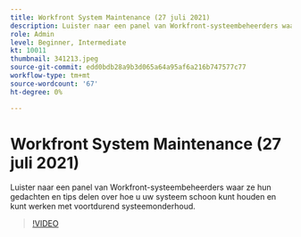 ```yaml
---
title: Workfront System Maintenance (27 juli 2021)
description: Luister naar een panel van Workfront-systeembeheerders waar ze hun gedachten en tips delen over hoe u uw systeem schoon kunt houden en kunt blijven werken met het continue systeem... (Beschrijvingen moeten tussen de 60 en 160 tekens lang zijn)
role: Admin
level: Beginner, Intermediate
kt: 10011
thumbnail: 341213.jpeg
source-git-commit: edd0bdb28a9b3d065a64a95af6a216b747577c77
workflow-type: tm+mt
source-wordcount: '67'
ht-degree: 0%

---
```


# Workfront System Maintenance (27 juli 2021)

Luister naar een panel van Workfront-systeembeheerders waar ze hun gedachten en tips delen over hoe u uw systeem schoon kunt houden en kunt werken met voortdurend systeemonderhoud.

>[!VIDEO](https://video.tv.adobe.com/v/341213/?quality=12&learn=on)
